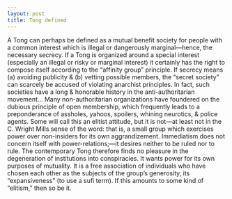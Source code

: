 ```yaml
---
layout: post
title: Tong defined
---
```

A Tong can perhaps be defined as a mutual benefit society for people with a common interest which is illegal or dangerously marginal—hence, the necessary secrecy.
If a Tong is organized around a special interest (especially an illegal or risky or marginal interest) it certainly has the right to compose itself according to the “affinity group” principle. If secrecy means (a) avoiding publicity & (b) vetting possible members, the “secret society” can scarcely be accused of violating anarchist principles. In fact, such societies have a long & honorable history in the anti-authoritarian movement…
Many non-authoritarian organizations have foundered on the dubious principle of open membership, which frequently leads to a preponderance of assholes, yahoos, spoilers, whining neurotics, & police agents.
Some will call this an elitist attitude, but it is not—at least not in the C. Wright Mills sense of the word: that is, a small group which exercises power over non-insiders for its own aggrandizement. Immediatism does not concern itself with power-relations;—it desires neither to be ruled nor to rule. The contemporary Tong therefore finds no pleasure in the degeneration of institutions into conspiracies. It wants power for its own purposes of mutuality. It is a free association of individuals who have chosen each other as the subjects of the group’s generosity, its “expansiveness” (to use a sufi term). If this amounts to some kind of “elitism,” then so be it.
